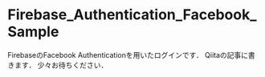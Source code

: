 # Firebase_Authentication_Facebook_Sample
FirebaseのFacebook Authenticationを用いたログインです． Qiitaの記事に書きます． 少々お待ちください．
